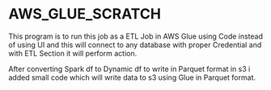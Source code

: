 # AWS_GLUE_SCRATCH
This program is to run this job as a ETL Job in AWS Glue using Code instead of using UI and this will connect to any database with proper Credential and with ETL Section it will perform action.

After converting Spark df to Dynamic df to write in Parquet format in s3 i added small code which will write data to s3 using Glue in Parquet format.
